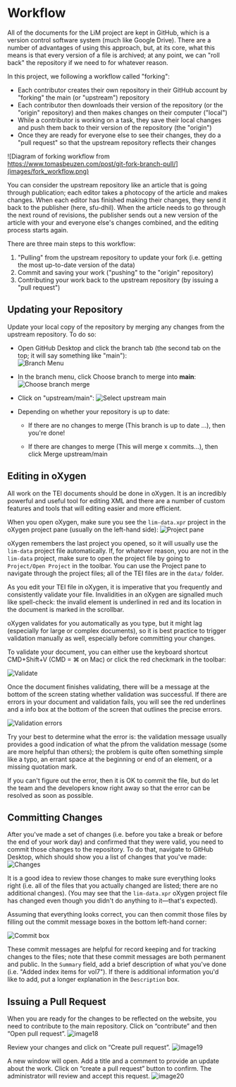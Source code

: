
# Workflow

All of the documents for the LiM project are kept in GitHub, which is a version control software system (much like Google Drive). There are a number of advantages of using this approach, but, at its core, what this means is that every version of a file is archived; at any point, we can "roll back" the repository if we need to for whatever reason.

In this project, we following a workflow called "forking":

* Each contributor creates their own repository in their GitHub account by "forking" the main (or "upstream") repository
* Each contributor then downloads their version of the repository (or the "origin" repository) and then makes changes on their computer ("local")
* While a contributor is working on a task, they save their local changes and push them back to their version of the repository (the "origin")
* Once they are ready for everyone else to see their changes, they do a "pull request" so that the upstream repository reflects their changes


![Diagram of forking workflow from https://www.tomasbeuzen.com/post/git-fork-branch-pull/](images/fork_workflow.png)

You can consider the upstream repository like an article that is going through publication; each editor takes a photocopy of the article and makes changes. When each editor has finished making their changes, they send it back to the publisher (here, sfu-dhil). When the article needs to go through the next round of revisions, the publisher sends out a new version of the article with your and everyone else's changes combined, and the editing process starts again.

There are three main steps to this workflow:

1. "Pulling" from the upstream repository to update your fork (i.e. getting the most up-to-date version of the data)
2. Commit and saving your work ("pushing" to the "origin" repository)
2. Contributing your work back to the upstream repository (by issuing a "pull request") 


## Updating your Repository

Update your local copy of the repository by merging any changes from the upstream repository. To do so:

* Open GitHub Desktop and click the branch tab (the second tab on the top; it will say something like "main"):<br/>
![Branch Menu](images/branch_menu.png)

* In the branch menu, click Choose branch to merge into **main**: 
![Choose branch merge](images/choose_branch_merge.png)

* Click on "upstream/main": 
![Select upstream main](images/select_upstream_main.png)
* Depending on whether your repository is up to date: 
	* If there are no changes to merge (This branch is up to date ...), then you're done!

	* If there are changes to merge (This will merge x commits...), then click Merge upstream/main


## Editing in oXygen

All work on the TEI documents should be done in oXygen. It is an incredibly powerful and useful tool for editing XML and there are a number of custom features and tools that will editing easier and more efficient.

When you open oXygen, make sure you see the `lim-data.xpr` project in the oXygen project pane (usually on the left-hand side): 
![Project pane](images/oxygen_splash.png)

oXygen remembers the last project you opened, so it will usually use the `lim-data` project file automatically. If, for whatever reason, you are not in the `lim-data` project, make sure to open the project file by going to `Project/Open Project` in the toolbar. You can use the Project pane to navigate through the project files; all of the TEI files are in the `data/` folder.

As you edit your TEI file in oXygen, it is imperative that you frequently and consistently validate your file. Invalidities in an oXygen are signalled much like spell-check: the invalid element is underlined in red and its location in the document is marked in the scrollbar.

oXygen validates for you automatically as you type, but it might lag (especially for large or complex documents), so it is best practice to trigger validation manually as well, especially before committing your changes.

To validate your document, you can either use the keyboard shortcut CMD+Shift+V (CMD = ⌘ on Mac) or click the red checkmark in the toolbar:

![Validate](images/oxygen_validation_valid.png)

Once the document finishes validating, there will be a message at the bottom of the screen stating whether validation was successful. If there are errors in your document and validation fails, you will see the red underlines and a info box at the bottom of the screen that outlines the precise errors.  

![Validation errors](images/oxygen_validation_errors.png)

Try your best to determine what the error is: the validation message usually provides a good indication of what the pfrom the validation message (some are more helpful than others); the problem is quite often something simple like a typo, an errant space at the beginning or end of an element, or a missing quotation mark.

If you can't figure out the error, then it is OK to commit the file, but do let the team and the developers know right away so that the error can be resolved as soon as possible.

## Committing Changes

After you've made a set of changes (i.e. before you take a break or before the end of your work day) and confirmed that they were valid, you need to commit those changes to the repository. To do that, navigate to GitHub Desktop, which should show you a list of changes that you've made: 
![Changes](images/changes.png)

It is a good idea to review those changes to make sure everything looks right (i.e. all of the files that you actually changed are listed; there are no additional changes). (You may see that the `lim-data.xpr` oXygen project file has changed even though you didn't do anything to it—that's expected).

Assuming that everything looks correct, you can then commit those files by filling out the commit message boxes in the bottom left-hand corner: 

![Commit box](images/commit_box.png)

These commit messages are helpful for record keeping and for tracking changes to the files; note that these commit messages are both permanent and public. In the `Summary` field, add a brief description of what you've done (i.e. "Added index items for vol7"). If there is additional information you'd like to add, put a longer explanation in the `Description` box.

## Issuing a Pull Request

When you are ready for the changes to be reflected on the website, you need to contribute to the main repository. Click on “contribute” and then “Open pull request”. 
![image18](images/1.18.png)

Review your changes and click on “Create pull request”. 
![image19](images/1.19.png)

A new window will open. Add a title and a comment to provide an update about the work. Click on “create a pull request” button to confirm. The administrator will review and accept this request. 
![image20](images/1.20.png)

